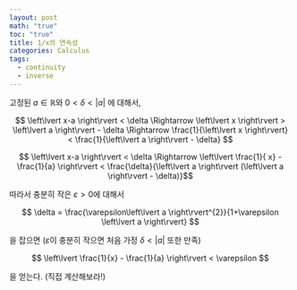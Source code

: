 ```yaml
---
layout: post
math: "true"
toc: "true"
title: 1/x의 연속성
categories: Calculus
tags:
  - continuity
  - inverse
---
```


고정된 ${ a \in \mathbb{R}}$와 ${ 0< \delta < \left\lvert a \right\rvert }$ 에 대해서,

$$ \left\lvert x-a \right\rvert < \delta \Rightarrow \left\lvert x \right\rvert > \left\lvert a \right\rvert - \delta \Rightarrow \frac{1}{\left\lvert x \right\rvert} < \frac{1}{\left\lvert a \right\rvert - \delta} $$

$$ \left\lvert x-a \right\rvert < \delta \Rightarrow \left\lvert \frac{1}{ x} - \frac{1}{a} \right\rvert < \frac{\delta}{\left\lvert a \right\rvert (\left\lvert a \right\rvert - \delta)}$$

따라서 충분히 작은 ${ \varepsilon>0 }$에 대해서

$$ \delta = \frac{\varepsilon\left\lvert a \right\rvert^{2}}{1+\varepsilon \left\lvert a \right\rvert} $$

을 잡으면 (${ \varepsilon }$이 충분히 작으면 처음 가정 ${ \delta < |a| }$ 또한 만족)

$$ \left\lvert \frac{1}{x} - \frac{1}{a} \right\rvert < \varepsilon $$

을 얻는다. (직접 계산해보라!)